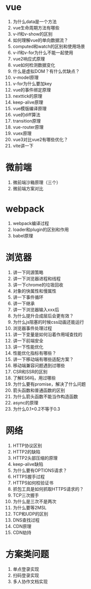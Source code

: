# vue
1. 为什么data是一个方法
2. vue生命周期方法有哪些
3. v-if和v-show的区别
4. 如何理解vue的单向数据流？
5. computed和watch的区别和使用场景
6. v-if和v-for为什么不能一起使用
7. vue2响应式原理
8. vue如何检测数据变化
9. 什么是虚拟DOM？有什么优缺点？
10. v-model原理
11. v-for为什么要加key
12. vue的事件绑定原理
13. nexttick的原理
14. keep-alive原理
15. vue模版编译原理
16. vue的diff算法
17. transition原理
18. vue-router原理
19. vuex原理
20. vue3对比vue2有哪些优化？
21. vite讲一下

# 微前端
1. 微前端沙箱原理（三个）
2. 微前端方案对比

# webpack
1. webpack编译过程
2. loader和plugin的区别和作用
3. babel原理

# 浏览器
1. 讲一下同源策略
2. 讲一下浏览器进程和线程
3. 讲一下chrome的垃圾回收
4. 对象的快属性和慢属性
5. 讲一下事件循环
6. 讲一下继承
7. 讲一下浏览器输入xxx后
8. 为什么提升合成层后会更有效？
9. 为什么js阻塞的时候css动画还能运行
10. 浏览器事件处理过程
11. 讲一下变量是如何沿着作用域查找的
12. 讲一下前端安全
13. 讲一下性能优化
14. 性能优化指标有哪些？
15. 讲一下移动端有哪些适配方案？
16. 移动端兼容问题遇到过哪些
17. CSR和SSR的区别
18. 了解ES6吗，用过哪些
19. 为什么要有promise，解决了什么问题
20. 箭头函数和普通函数的区别
21. 为什么箭头函数不能当作构造函数
22. async的原理
23. 为什么0.1+0.2不等于0.3

# 网络
1. HTTP协议区别
2. HTTP2的缺陷
3. HTTP2头部压缩的原理
4. keep-alive缺陷
5. 为什么要有OPTIONS请求？
6. HTTPS握手过程
7. HTTPS如何校验证书
8. 抓包工具是如何抓取HTTPS请求的？
9. TCP三次握手
10. 为什么是三次不是两次
11. 为什么要等2MSL
12. TCP和UDP的区别
13. DNS查找过程
14. CDN原理
15. CDN劫持

# 方案类问题
1. 单点登录实现
2. 扫码登录实现
3. 多人协作文档实现
